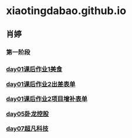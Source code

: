 # xiaotingdabao.github.io
<h2>肖婷</h2>
<h3>第一阶段<h3>
<p><a target="_blank" href="xiaotingdabao.github.io/肖婷-day01课后作业/html/1.html">day01课后作业1美食</a</p>
<p><a target="_blank" href="https://xiaotingdabao.github.io/%E8%82%96%E5%A9%B7-day01%E8%AF%BE%E5%90%8E%E4%BD%9C%E4%B8%9A/html/2.html">day01课后作业2出差表单</a</p>
<p><a target="_blank" href="https://xiaotingdabao.github.io/%E8%82%96%E5%A9%B7-day01%E8%AF%BE%E5%90%8E%E4%BD%9C%E4%B8%9A/html/3.html">day01课后作业2项目增补表单</a</p>
<p><a target="_blank" href="https://xiaotingdabao.github.io/wolong/html/wolong.html">day05卧龙控股</a</p>
<p><a target="_blank" href="https://xiaotingdabao.github.io/%E8%B6%85%E5%87%A1%E7%A7%91%E6%8A%80/html/chaofan.html">day07超凡科技</a</p>
